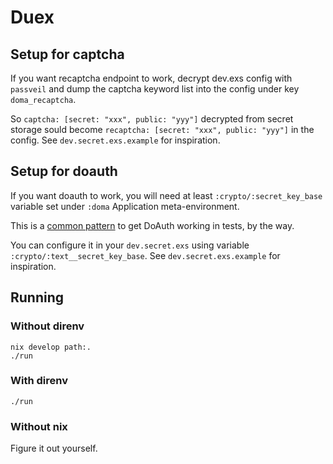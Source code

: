 # Duex

## Setup for captcha

If you want recaptcha endpoint to work, decrypt dev.exs config with `passveil` and dump the captcha keyword list into the config under key `doma_recaptcha`.

So `captcha: [secret: "xxx", public: "yyy"]` decrypted from secret storage sould become `recaptcha: [secret: "xxx", public: "yyy"]` in the config. See `dev.secret.exs.example` for inspiration.

## Setup for doauth

If you want doauth to work, you will need at least `:crypto/:secret_key_base` variable set under `:doma` Application meta-environment.

This is a [common pattern]() to get DoAuth working in tests, by the way.

You can configure it in your `dev.secret.exs` using variable `:crypto/:text__secret_key_base`. See `dev.secret.exs.example` for inspiration.

## Running

### Without direnv

```
nix develop path:.
./run
```

### With direnv

```
./run
```

### Without nix

Figure it out yourself.
